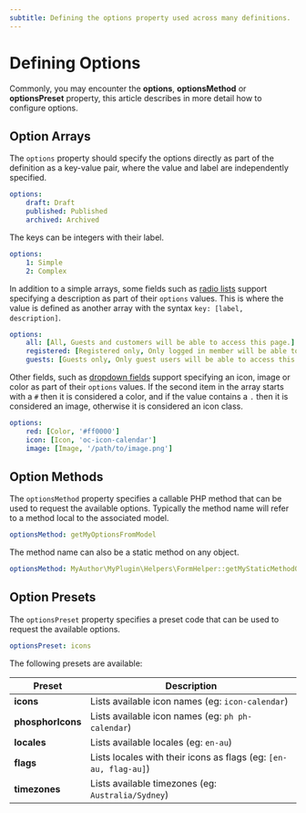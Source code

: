 ```yaml
---
subtitle: Defining the options property used across many definitions.
---
```

# Defining Options

Commonly, you may encounter the **options**, **optionsMethod** or **optionsPreset** property, this article describes in more detail how to configure options.

## Option Arrays

The `options` property should specify the options directly as part of the definition as a key-value pair, where the value and label are independently specified.

```yaml
options:
    draft: Draft
    published: Published
    archived: Archived
```

The keys can be integers with their label.

```yaml
options:
    1: Simple
    2: Complex
```

In addition to a simple arrays, some fields such as [radio lists](./form/field-radio.md) support specifying a description as part of their `options` values. This is where the value is defined as another array with the syntax `key: [label, description]`.

```yaml
options:
    all: [All, Guests and customers will be able to access this page.]
    registered: [Registered only, Only logged in member will be able to access this page.]
    guests: [Guests only, Only guest users will be able to access this page.]
```

Other fields, such as [dropdown fields](./form/field-dropdown.md) support specifying an icon, image or color as part of their `options` values. If the second item in the array starts with a `#` then it is considered a color, and if the value contains a `.` then it is considered an image, otherwise it is considered an icon class.

```yaml
options:
    red: [Color, '#ff0000']
    icon: [Icon, 'oc-icon-calendar']
    image: [Image, '/path/to/image.png']
```

## Option Methods

The `optionsMethod` property specifies a callable PHP method that can be used to request the available options. Typically the method name will refer to a method local to the associated model.

```yaml
optionsMethod: getMyOptionsFromModel
```

The method name can also be a static method on any object.

```yaml
optionsMethod: MyAuthor\MyPlugin\Helpers\FormHelper::getMyStaticMethodOptions
```

## Option Presets

The `optionsPreset` property specifies a preset code that can be used to request the available options.

```yaml
optionsPreset: icons
```

The following presets are available:

Preset | Description
------ | -----------
**icons** | Lists available icon names (eg: `icon-calendar`)
**phosphorIcons** | Lists available icon names (eg: `ph ph-calendar`)
**locales** | Lists available locales (eg: `en-au`)
**flags** | Lists locales with their icons as flags (eg: `[en-au, flag-au]`)
**timezones** | Lists available timezones (eg: `Australia/Sydney`)

